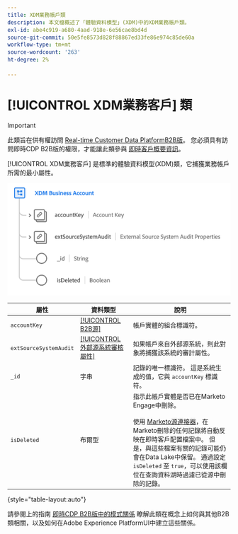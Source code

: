 ```yaml
---
title: XDM業務帳戶類
description: 本文檔概述了「體驗資料模型」(XDM)中的XDM業務帳戶類。
exl-id: abe4c919-a680-4aad-918e-6e56cae8bd4d
source-git-commit: 50e5fe8573d828f88867ed33fe86e974c85de60a
workflow-type: tm+mt
source-wordcount: '263'
ht-degree: 2%

---
```


# [!UICONTROL XDM業務客戶] 類

>[!IMPORTANT]
>
>此類旨在供有權訪問 [Real-time Customer Data PlatformB2B版](../../../rtcdp/b2b-overview.md)。 您必須具有訪問即時CDP B2B版的權限，才能讓此類參與 [即時客戶概要資訊](../../../profile/home.md)。

[!UICONTROL XDM業務客戶] 是標準的體驗資料模型(XDM)類，它捕獲業務帳戶所需的最小屬性。

![XDM業務帳戶類在UI中顯示的結構](../../images/classes/b2b/business-account.png)

| 屬性 | 資料類型 | 說明 |
| --- | --- | --- |
| `accountKey` | [[!UICONTROL B2B源]](../../data-types/b2b-source.md) | 帳戶實體的組合標識符。 |
| `extSourceSystemAudit` | [[!UICONTROL 外部源系統審核屬性]](../../data-types/external-source-system-audit-attributes.md) | 如果帳戶來自外部源系統，則此對象將捕獲該系統的審計屬性。 |
| `_id` | 字串 | 記錄的唯一標識符。 這是系統生成的值，它與 `accountKey` 標識符。 |
| `isDeleted` | 布爾型 | 指示此帳戶實體是否已在Marketo Engage中刪除。<br><br>使用 [Marketo源連接器](../../../sources/connectors/adobe-applications/marketo/marketo.md)，在Marketo刪除的任何記錄將自動反映在即時客戶配置檔案中。 但是，與這些檔案有關的記錄可能仍會在Data Lake中保留。 通過設定 `isDeleted` 至 `true`，可以使用該欄位在查詢資料湖時過濾已從源中刪除的記錄。 |

{style=&quot;table-layout:auto&quot;}

請參閱上的指南 [即時CDP B2B版中的模式關係](../../tutorials/relationship-b2b.md) 瞭解此類在概念上如何與其他B2B類相關，以及如何在Adobe Experience PlatformUI中建立這些關係。
